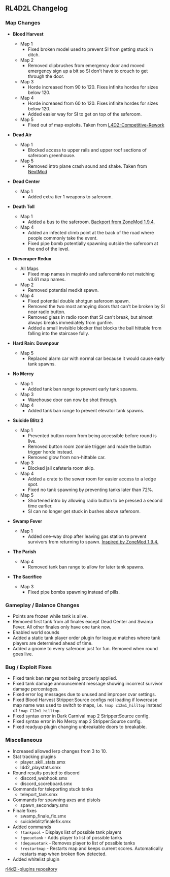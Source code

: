 ## RL4D2L Changelog

### Map Changes

* **Blood Harvest**
  * Map 1
    * Fixed broken model used to prevent SI from getting stuck in ditch.
  * Map 2
    * Removed clipbrushes from emergency door and moved emergency sign up a bit so SI don't have to crouch to get through the door.
  * Map 3
    * Horde increased from 90 to 120. Fixes infinite hordes for sizes below 120.
  * Map 4
    * Horde increased from 60 to 120. Fixes infinite hordes for sizes below 120.
    * Added easier way for SI to get on top of the saferoom.
  * Map 5
    * Fixed out of map exploits. Taken from [L4D2-Competitive-Rework](https://github.com/SirPlease/L4D2-Competitive-Rework)

* **Dead Air**
  * Map 1
    * Blocked access to upper rails and upper roof sections of saferoom greenhouse.
  * Map 5
    * Removed intro plane crash sound and shake. Taken from [NextMod](https://github.com/spoon-l4d2/NextMod)

* **Dead Center**
  * Map 1
    * Added extra tier 1 weapons to saferoom.

* **Death Toll**
  * Map 1
    * Added a bus to the saferoom. [Backport from ZoneMod 1.9.4.](https://hackmd.io/UtNSO9d1R-yCIdb2ifa6ug)
  * Map 4
    * Added an infected climb point at the back of the road where people commonly take the event.
    * Fixed pipe bomb potentially spawning outside the saferoom at the end of the level.

* **Diescraper Redux**
  * All Maps
    * Fixed map names in mapinfo and saferoominfo not matching v3.61 map names.
  * Map 2
    * Removed potential medkit spawn.
  * Map 4
    * Fixed potential double shotgun saferoom spawn.
    * Removed the two most annoying doors that can't be broken by SI near radio button.
    * Removed glass in radio room that SI can't break, but almost always breaks immediately from gunfire.
    * Added a small invisible blocker that blocks the ball hittable from falling into the staircase fully.

* **Hard Rain: Downpour**
  * Map 5
    * Replaced alarm car with normal car because it would cause early tank spawns.

* **No Mercy**
  * Map 1
    * Added tank ban range to prevent early tank spawns.
  * Map 3
    * Warehouse door can now be shot through.
  * Map 4
    * Added tank ban range to prevent elevator tank spawns.

* **Suicide Blitz 2**
  * Map 1
    * Prevented button room from being accessible before round is live.
    * Removed button room zombie trigger and made the button trigger horde instead.
    * Removed glow from non-hittable car.
  * Map 3
    * Blocked jail cafeteria room skip.
  * Map 4
    * Added a crate to the sewer room for easier access to a ledge spot.
    * Fixed no tank spawning by preventing tanks later than 72%.
  * Map 5
    * Shortened intro by allowing radio button to be pressed a second time earlier.
    * SI can no longer get stuck in bushes above saferoom.
    
* **Swamp Fever**
  * Map 1
    * Added one-way drop after leaving gas station to prevent survivors from returning to spawn. [Inspired by ZoneMod 1.9.4.](https://hackmd.io/UtNSO9d1R-yCIdb2ifa6ug)

* **The Parish**
  * Map 4
    * Removed tank ban range to allow for later tank spawns.
    
* **The Sacrifice**
  * Map 3
    * Fixed pipe bombs spawning instead of pills.

### Gameplay / Balance Changes

* Points are frozen while tank is alive.
* Removed first tank from all finales except Dead Center and Swamp Fever. All other finales only have one tank now.
* Enabled world sounds
* Added a static tank player order plugin for league matches where tank players are determined ahead of time.
* Added a gnome to every saferoom just for fun. Removed when round goes live.

### Bug / Exploit Fixes

* Fixed tank ban ranges not being properly applied.
* Fixed tank damage announcement message showing incorrect survivor damage percentages.
* Fixed error log messages due to unused and improper cvar settings.
* Fixed Blood Harvest Stripper:Source configs not loading if lowercase map name was used to switch to maps, i.e. `!map c12m1_hilltop` instead of `!map C12m1_hilltop`.
* Fixed syntax error in Dark Carnival map 2 Stripper:Source config.
* Fixed syntax error in No Mercy map 2 Stripper:Source config.
* Fixed readyup plugin changing unbreakable doors to breakable.

### Miscellaneous

* Increased allowed lerp changes from 3 to 10.
* Stat tracking plugins
  * player_skill_stats.smx
  * l4d2_playstats.smx
* Round results posted to discord
  * discord_webhook.smx
  * discord_scoreboard.smx
* Commands for teleporting stuck tanks
  * teleport_tank.smx
* Commands for spawning axes and pistols
  * spawn_secondary.smx
* Finale fixes
  * swamp_finale_fix.smx
  * suicideblitzfinalefix.smx
* Added commands
  * `!tankpool` - Displays list of possible tank players
  * `!queuetank` - Adds player to list of possible tanks
  * `!dequeuetank` - Removes player to list of possible tanks
  * `!restartmap` - Restarts map and keeps current scores. Automatically restarts map when broken flow detected.
* Added whitelist plugin

[rl4d2l-plugins repository](https://github.com/devilesk/rl4d2l-plugins)